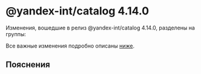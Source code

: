 # @yandex-int/catalog 4.14.0

<!-- ЧЕЛОВЕЧЕСКОЕ ВСТУПЛЕНИЕ -->

Изменения, вошедшие в релиз @yandex-int/catalog 4.14.0, разделены на группы:

Все важные изменения подробно описаны [ниже](#Пояснения).

## Пояснения

